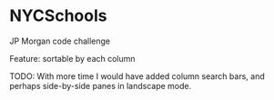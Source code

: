# NYCSchools
JP Morgan code challenge

Feature: sortable by each column

TODO: With more time I would have added column search bars, and perhaps side-by-side panes in landscape mode.
